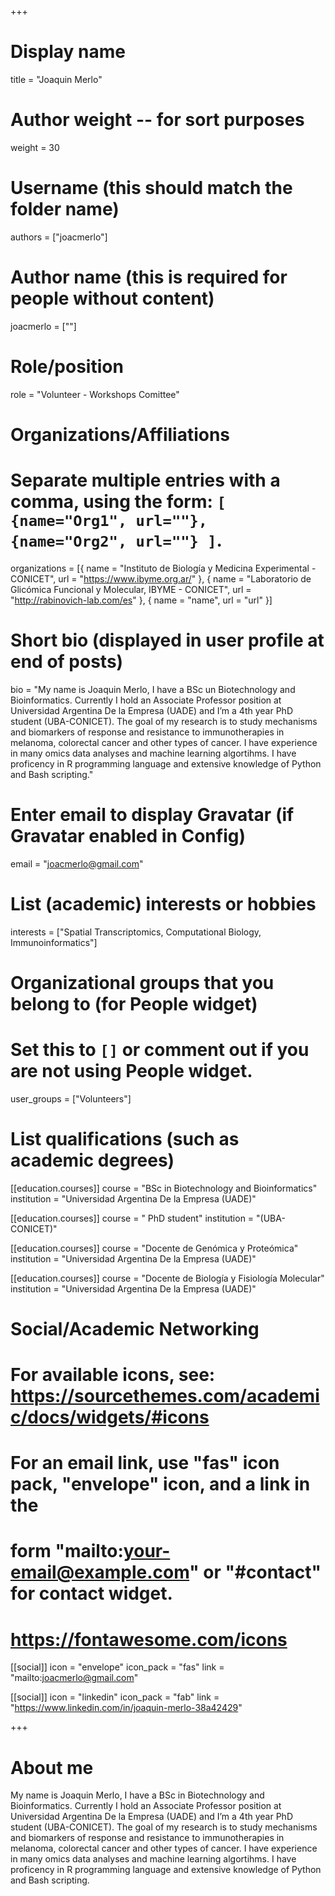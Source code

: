 +++
# Display name
title = "Joaquin Merlo"

# Author weight -- for sort purposes
weight = 30

# Username (this should match the folder name)
authors = ["joacmerlo"]

# Author name (this is required for people without content)
joacmerlo = [""]

# Role/position
role = "Volunteer - Workshops Comittee"

# Organizations/Affiliations
#   Separate multiple entries with a comma, using the form: `[ {name="Org1", url=""}, {name="Org2", url=""} ]`.
organizations = [{ name = "Instituto de Biología y Medicina Experimental - CONICET", url = "https://www.ibyme.org.ar/" }, { name = "Laboratorio de Glicómica Funcional y Molecular, IBYME - CONICET", url = "http://rabinovich-lab.com/es" }, { name = "name", url = "url" }]

# Short bio (displayed in user profile at end of posts)
bio = "My name is Joaquin Merlo, I have a BSc un Biotechnology and Bioinformatics. Currently I hold an Associate Professor position at Universidad Argentina De la Empresa (UADE) and I’m a 4th year PhD student (UBA-CONICET). The goal of my research is to study mechanisms and biomarkers  of response and resistance to immunotherapies in melanoma, colorectal cancer and other types of cancer. I have experience in many omics data analyses and machine learning algortihms. I have proficency in R programming language and extensive knowledge of Python and Bash scripting."

# Enter email to display Gravatar (if Gravatar enabled in Config)
email = "joacmerlo@gmail.com"

# List (academic) interests or hobbies
interests = ["Spatial Transcriptomics, Computational Biology, Immunoinformatics"]

# Organizational groups that you belong to (for People widget)
#   Set this to `[]` or comment out if you are not using People widget.
user_groups = ["Volunteers"]

# List qualifications (such as academic degrees)
[[education.courses]]
  course = "BSc in Biotechnology and Bioinformatics"
  institution = "Universidad Argentina De la Empresa (UADE)"

[[education.courses]]
course = " PhD student"
institution = "(UBA-CONICET)"

[[education.courses]]
course = "Docente de Genómica y Proteómica"
institution = "Universidad Argentina De la Empresa (UADE)"

[[education.courses]]
course = "Docente de Biología y Fisiología Molecular"
institution = "Universidad Argentina De la Empresa (UADE)"

# Social/Academic Networking
# For available icons, see: https://sourcethemes.com/academic/docs/widgets/#icons
#   For an email link, use "fas" icon pack, "envelope" icon, and a link in the
#   form "mailto:your-email@example.com" or "#contact" for contact widget.
#   https://fontawesome.com/icons

[[social]]
  icon = "envelope"
  icon_pack = "fas"
  link = "mailto:joacmerlo@gmail.com"


[[social]]
  icon = "linkedin"
  icon_pack = "fab"
  link = "https://www.linkedin.com/in/joaquin-merlo-38a42429"

+++

# About me 
My name is Joaquin Merlo, I have a BSc in Biotechnology and Bioinformatics. Currently I hold an Associate Professor position at Universidad Argentina De la Empresa (UADE) and I’m a 4th year PhD student (UBA-CONICET). The goal of my research is to study mechanisms and biomarkers  of response and resistance to immunotherapies in melanoma, colorectal cancer and other types of cancer. I have experience in many omics data analyses and machine learning algortihms. I have proficency in R programming language and extensive knowledge of Python and Bash scripting.